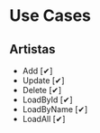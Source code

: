# Use Cases

## Artistas

- Add [✔]
- Update [✔]
- Delete [✔]
- LoadById [✔]
- LoadByName [✔]
- LoadAll [✔]
